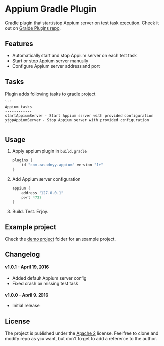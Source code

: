 # Appium Gradle Plugin
Gradle plugin that start/stop Appium server on test task execution. Check it out on [Gralde Plugins repo](https://plugins.gradle.org/plugin/com.zasadnyy.appium).

## Features
* Automatically start and stop Appium server on each test task
* Start or stop Appium server manually
* Configure Appium server address and port

## Tasks
Plugin adds following tasks to gradle project

    ```
    Appium tasks
    ------------
    startAppiumServer - Start Appium server with provided configuration
    stopAppiumServer - Stop Appium server with provided configuration
    ```

## Usage
1. Apply appium plugin in `build.gradle`

    ```groovy
    plugins {
        id "com.zasadnyy.appium" version "1+"
    }
    ```

1. Add Appium server configuration

    ```groovy
    appium {
        address "127.0.0.1"
        port 4723
    }
    ```
1. Build. Test. Enjoy.


## Example project
Check the [demo project](https://github.com/zasadnyy/appium-gradle-plugin/tree/master/demo) folder for an example project.


## Changelog

#### v1.0.1 - April 19, 2016
  * Added default Appium server config
  * Fixed crash on missing test task

#### v1.0.0 - April 9, 2016
  * Initial release


## License
The project is published under the [Apache 2](https://github.com/zasadnyy/appium-gradle-plugin/blob/master/LICENSE) license. Feel free to clone and modify repo as you want, but don't forget to add a reference to the author.
